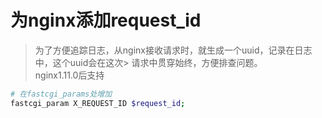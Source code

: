 # 为nginx添加request_id

> 为了方便追踪日志，从nginx接收请求时，就生成一个uuid，记录在日志中，这个uuid会在这次> 请求中贯穿始终，方便排查问题。  
> nginx1.11.0后支持

```bash
# 在fastcgi_params处增加
fastcgi_param X_REQUEST_ID $request_id;
```
